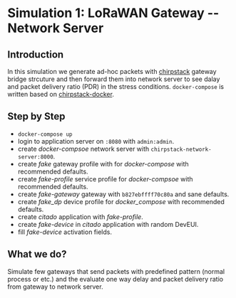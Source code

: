 # Simulation 1: LoRaWAN Gateway -- Network Server

## Introduction

In this simulation we generate ad-hoc packets with [chirpstack](https://www.chirpstack.io/) gateway bridge strcuture
and then forward them into network server to see dalay and packet delivery ratio (PDR) in the stress conditions.
`docker-compose` is written based on [chirpstack-docker](https://github.com/brocaar/chirpstack-docker).

## Step by Step

- `docker-compose up`
- login to application server on `:8080` with `admin:admin`.
- create _docker-compsoe_ network server with `chirpstack-network-server:8000`.
- create _fake_ gateway profile with for _docker-compose_ with recommended defaults.
- create _fake-profile_ service profile for _docker-compsoe_ with recommended defaults.
- create _fake-gateway_ gateway with `b827ebffff70c80a` and sane defaults.
- create _fake_dp_ device profile for _docker_compose_ with recommended defaults.
- create _citado_ application with _fake-profile_.
- create _fake-device_ in _citado_ application with random DevEUI.
- fill _fake-device_ activation fields.

## What we do?

Simulate few gateways that send packets with predefined pattern (normal process or etc.)
and the evaluate one way delay and packet delivery ratio from gateway to network server.

